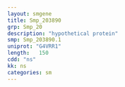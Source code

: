 ```yaml
---
layout: smgene
title: Smp_203890
grp: Smp_20
description: "hypothetical protein"
smp: Smp_203890.1
uniprot: "G4VRR1"
length:   150
cdd: "ns"
kk: ns
categories: sm
---
```

